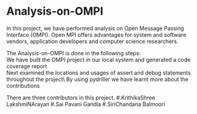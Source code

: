 # Analysis-on-OMPI
In this project, we have performed analysis on Open Message Passing Interface (OMPI). Open MPI offers advantages for system and software vendors,
application developers and computer science researchers.

  
The Analysis-on-OMPI is done in the following steps:\
  We have built the OMPI project in our local system and generated a code coverage report\
  Next examined the locations and usages of assert and debug statements throughout the project\ 
  By using pydriller we have learnt more about the contributions
  
There are three contributors in this project.
  #.KrithikaShree LakshmiNArayan
  #.Sai Pavani Gandla 
  #.SiriChandana Balmoori

